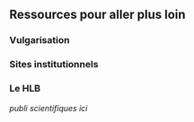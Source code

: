## Ressources pour aller plus loin

### Vulgarisation 




### Sites institutionnels




### Le HLB

*publi scientifiques ici*

